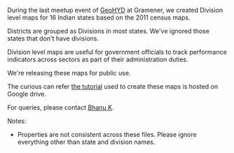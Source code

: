 During the last meetup event of [GeoHYD](https://www.meetup.com/GeoHYD/events/255665421/) at Gramener, we created Division level maps for 16 Indian states based on the 2011 census maps.

Districts are grouped as Divisions in most states. We've ignored those states that don't have divisions.

Division level maps are useful for government officials to track performance indicators across sectors as part of their administration duties.

We're releasing these maps for public use.

The curious can refer [the tutorial](https://docs.google.com/document/d/1MVF7sIh3GChQiS60pHs3hUP0RW3EPRqus72aGQ-DFeo/edit?usp=sharing) used to create these maps is hosted on Google drive.

For queries, please contact [Bhanu K](talk2kish@gmail.com).

Notes:

- Properties are not consistent across these files. Please ignore everything other than state and division names.
